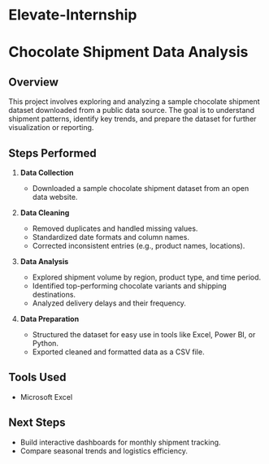 # Elevate-Internship

# Chocolate Shipment Data Analysis

## Overview
This project involves exploring and analyzing a sample chocolate shipment dataset downloaded from a public data source. The goal is to understand shipment patterns, identify key trends, and prepare the dataset for further visualization or reporting.

## Steps Performed

1. **Data Collection**  
   - Downloaded a sample chocolate shipment dataset from an open data website.

2. **Data Cleaning**  
   - Removed duplicates and handled missing values.
   - Standardized date formats and column names.
   - Corrected inconsistent entries (e.g., product names, locations).

3. **Data Analysis**  
   - Explored shipment volume by region, product type, and time period.
   - Identified top-performing chocolate variants and shipping destinations.
   - Analyzed delivery delays and their frequency.

4. **Data Preparation**  
   - Structured the dataset for easy use in tools like Excel, Power BI, or Python.
   - Exported cleaned and formatted data as a CSV file.

## Tools Used
- Microsoft Excel

## Next Steps
- Build interactive dashboards for monthly shipment tracking.
- Compare seasonal trends and logistics efficiency.
